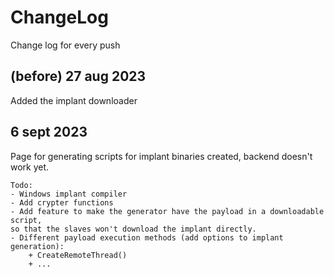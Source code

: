 # ChangeLog
Change log for every push

## (before) 27 aug 2023
Added the implant downloader  

## 6 sept 2023
Page for generating scripts for implant binaries created, backend doesn't work yet.

```
Todo:  
- Windows implant compiler
- Add crypter functions
- Add feature to make the generator have the payload in a downloadable script,
so that the slaves won't download the implant directly.
- Different payload execution methods (add options to implant generation):
	+ CreateRemoteThread()
	+ ...

```
